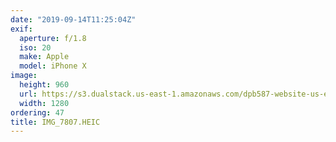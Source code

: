 ```yaml
---
date: "2019-09-14T11:25:04Z"
exif:
  aperture: f/1.8
  iso: 20
  make: Apple
  model: iPhone X
image:
  height: 960
  url: https://s3.dualstack.us-east-1.amazonaws.com/dpb587-website-us-east-1/asset/gallery/2019-europe-trip/e08caec3-513a-32a9-4633-89e010673126~1280.jpg
  width: 1280
ordering: 47
title: IMG_7807.HEIC
---
```


